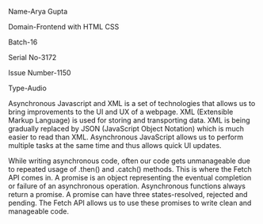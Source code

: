 Name-Arya Gupta

Domain-Frontend with HTML CSS

Batch-16

Serial No-3172

Issue Number-1150

Type-Audio

Asynchronous Javascript and XML is a set of technologies that allows us to bring improvements to the UI and UX of a webpage. XML (Extensible Markup Language) is used for storing 
and transporting data. XML is being gradually replaced by JSON (JavaScript Object Notation) which is much easier to read than XML. Asynchronous JavaScript allows us to perform 
multiple tasks at the same time and thus allows quick UI updates. 

While writing asynchronous code, often our code gets unmanageable due to repeated usage of .then() and .catch() methods. This is where the Fetch API comes in. A promise is an 
object representing the eventual completion or failure of an asynchronous operation. Asynchronous functions always return a promise. A promise can have three states-resolved, 
rejected and pending. The Fetch API allows us to use these promises to write clean and manageable code.
